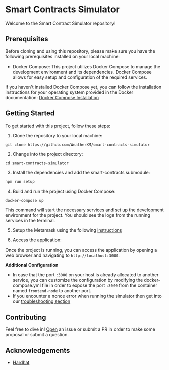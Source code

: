 # Smart Contracts Simulator

Welcome to the Smart Contract Simulator repository!

## Prerequisites
Before cloning and using this repository, please make sure you have the following prerequisites installed on your local machine:

- Docker Compose: This project utilizes Docker Compose to manage the development environment and its dependencies. Docker Compose allows for easy setup and configuration of the required services.

If you haven't installed Docker Compose yet, you can follow the installation instructions for your operating system provided in the Docker documentation: [Docker Compose Installation](https://docs.docker.com/compose/install/)

## Getting Started
To get started with this project, follow these steps:

1. Clone the repository to your local machine:

```
git clone https://github.com/WeatherXM/smart-contracts-simulator
```

2. Change into the project directory:

```
cd smart-contracts-simulator
```

3. Install the dependencies and add the smart-contracts submodule:

```
npm run setup
```

4. Build and run the project using Docker Compose:

```
docker-compose up
```

This command will start the necessary services and set up the development environment for the project. You should see the logs from the running services in the terminal.

5.  Setup the Metamask using the following [instructions](./docs/metamask.md)

6. Access the application:

Once the project is running, you can access the application by opening a web browser and navigating to  `http://localhost:3000`.

**Additional Configuration**

- In case that the port `:3000` on your host is already allocated to another service, you can customize the configuration by modifying the docker-compose.yml file in order to expose the port `:3000` from the container named `frontend-node` to another port.
- If you encounter a nonce error when running the simulator then get into our [troubleshooting section](./docs/troubleshhoting.md)

## Contributing

Feel free to dive in! [Open](https://github.com/WeatherXM/smart-contracts-simulator/issues/new) an issue or submit a PR in order to make some proposal or submit a question.

## Acknowledgements

- [Hardhat](https://github.com/NomicFoundation/hardhat)
